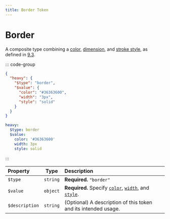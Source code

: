 ```yaml
---
title: Border Token
---
```


# Border

A composite type combining a [color](/tokens/color), [dimension](/tokens/dimension), and [stroke style](/tokens/stroke-style), as defined in [9.3](https://design-tokens.github.io/community-group/format/#border).

::: code-group

```json [JSON]
{
  "heavy": {
    "$type": "border",
    "$value": {
      "color": "#36363600",
      "width": "3px",
      "style": "solid"
    }
  }
}
```

```yaml [YAML]
heavy:
  $type: border
  $value:
    color: '#36363600'
    width: 3px
    style: solid
```

:::

| Property       |   Type   | Description                                                                                                        |
| :------------- | :------: | :----------------------------------------------------------------------------------------------------------------- |
| `$type`        | `string` | **Required.** `"border"`                                                                                           |
| `$value`       | `object` | **Required.** Specify [`color`](/tokens/color), [`width`](/tokens/dimension), and [`style`](/tokens/stroke-style). |
| `$description` | `string` | (Optional) A description of this token and its intended usage.                                                     |
